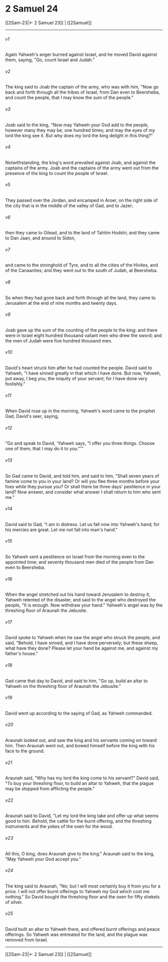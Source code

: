 # 2 Samuel 24

[[2Sam-23|← 2 Samuel 23]] | [[2Samuel]]
***



###### v1 
Again Yahweh's anger burned against Israel, and he moved David against them, saying, "Go, count Israel and Judah." 

###### v2 
The king said to Joab the captain of the army, who was with him, "Now go back and forth through all the tribes of Israel, from Dan even to Beersheba, and count the people, that I may know the sum of the people." 

###### v3 
Joab said to the king, "Now may Yahweh your God add to the people, however many they may be, one hundred times; and may the eyes of my lord the king see it. But why does my lord the king delight in this thing?" 

###### v4 
Notwithstanding, the king's word prevailed against Joab, and against the captains of the army. Joab and the captains of the army went out from the presence of the king to count the people of Israel. 

###### v5 
They passed over the Jordan, and encamped in Aroer, on the right side of the city that is in the middle of the valley of Gad, and to Jazer; 

###### v6 
then they came to Gilead, and to the land of Tahtim Hodshi; and they came to Dan Jaan, and around to Sidon, 

###### v7 
and came to the stronghold of Tyre, and to all the cities of the Hivites, and of the Canaanites; and they went out to the south of Judah, at Beersheba. 

###### v8 
So when they had gone back and forth through all the land, they came to Jerusalem at the end of nine months and twenty days. 

###### v9 
Joab gave up the sum of the counting of the people to the king: and there were in Israel eight hundred thousand valiant men who drew the sword; and the men of Judah were five hundred thousand men. 

###### v10 
David's heart struck him after he had counted the people. David said to Yahweh, "I have sinned greatly in that which I have done. But now, Yahweh, put away, I beg you, the iniquity of your servant; for I have done very foolishly." 

###### v11 
When David rose up in the morning, Yahweh's word came to the prophet Gad, David's seer, saying, 

###### v12 
"Go and speak to David, 'Yahweh says, "I offer you three things. Choose one of them, that I may do it to you."'" 

###### v13 
So Gad came to David, and told him, and said to him, "Shall seven years of famine come to you in your land? Or will you flee three months before your foes while they pursue you? Or shall there be three days' pestilence in your land? Now answer, and consider what answer I shall return to him who sent me." 

###### v14 
David said to Gad, "I am in distress. Let us fall now into Yahweh's hand; for his mercies are great. Let me not fall into man's hand." 

###### v15 
So Yahweh sent a pestilence on Israel from the morning even to the appointed time; and seventy thousand men died of the people from Dan even to Beersheba. 

###### v16 
When the angel stretched out his hand toward Jerusalem to destroy it, Yahweh relented of the disaster, and said to the angel who destroyed the people, "It is enough. Now withdraw your hand." Yahweh's angel was by the threshing floor of Araunah the Jebusite. 

###### v17 
David spoke to Yahweh when he saw the angel who struck the people, and said, "Behold, I have sinned, and I have done perversely; but these sheep, what have they done? Please let your hand be against me, and against my father's house." 

###### v18 
Gad came that day to David, and said to him, "Go up, build an altar to Yahweh on the threshing floor of Araunah the Jebusite." 

###### v19 
David went up according to the saying of Gad, as Yahweh commanded. 

###### v20 
Araunah looked out, and saw the king and his servants coming on toward him. Then Araunah went out, and bowed himself before the king with his face to the ground. 

###### v21 
Araunah said, "Why has my lord the king come to his servant?" David said, "To buy your threshing floor, to build an altar to Yahweh, that the plague may be stopped from afflicting the people." 

###### v22 
Araunah said to David, "Let my lord the king take and offer up what seems good to him. Behold, the cattle for the burnt offering, and the threshing instruments and the yokes of the oxen for the wood. 

###### v23 
All this, O king, does Araunah give to the king." Araunah said to the king, "May Yahweh your God accept you." 

###### v24 
The king said to Araunah, "No; but I will most certainly buy it from you for a price. I will not offer burnt offerings to Yahweh my God which cost me nothing." So David bought the threshing floor and the oxen for fifty shekels of silver. 

###### v25 
David built an altar to Yahweh there, and offered burnt offerings and peace offerings. So Yahweh was entreated for the land, and the plague was removed from Israel.

***
[[2Sam-23|← 2 Samuel 23]] | [[2Samuel]]
